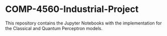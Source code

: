 # COMP-4560-Industrial-Project

This repository contains the Jupyter Notebooks with the implementation for the Classical and Quantum Perceptron models.
